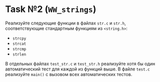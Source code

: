 # Task №2 (`WW_strings`)

Реализуйте следующие функции в файлах `str.c` и `str.h`, соответствующие стандартным функциям из `<string.h>`:

* `strcpy`
* `strcat`
* `strcmp`
* `strlen`

В отдельных файлах `test_str.c` и `test_str.h` реализуйте хотя бы один автоматический тест
для каждой из функций выше. В файле `test.c` реализуйте `main()` с вызовом всех автоматических тестов.
